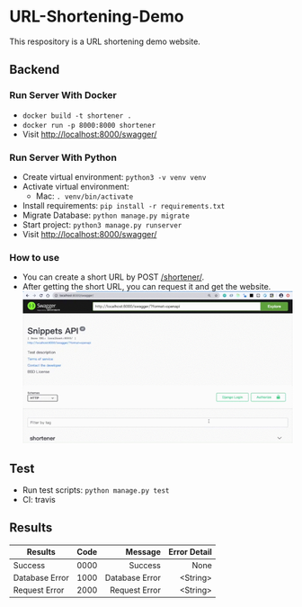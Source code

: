 # URL-Shortening-Demo
This respository is a URL shortening demo website.

## Backend

### Run Server With Docker
- `docker build -t shortener .`
- `docker run -p 8000:8000 shortener`
- Visit [http://localhost:8000/swagger/](http://localhost:8000/swagger/)

### Run Server With Python
- Create virtual environment: `python3 -v venv venv`
- Activate virtual environment:
    - Mac: `. venv/bin/activate`
- Install requirements: `pip install -r requirements.txt`
- Migrate Database: `python manage.py migrate`
- Start project: `python3 manage.py runserver`
- Visit [http://localhost:8000/swagger/](http://localhost:8000/swagger/)

### How to use
- You can create a short URL by POST [/shortener/](http://localhost:8000/shortener/).
- After getting the short URL, you can request it and get the website.
![./images/demo.gif](./images/demo.gif)

## Test
- Run test scripts: `python manage.py test`
- CI: travis

## Results

Results       | Code  | Message         | Error Detail
--------------|:-----:|----------------:| -----------:
Success       | 0000  |  Success        |  None       
Database Error| 1000  |  Database Error |  \<String\>   
Request Error | 2000  |  Request Error  |  \<String\>   
